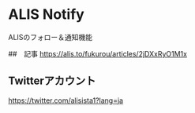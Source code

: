 # ALIS Notify

ALISのフォロー＆通知機能

##　記事
https://alis.to/fukurou/articles/2jDXxRyO1M1x

## Twitterアカウント
https://twitter.com/alisista1?lang=ja
